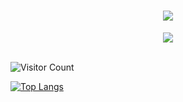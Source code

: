 <!-- 动态打字效果 -->
<h1 align="center">
  <a href="https://kwblog.vercel.app/">
    <img src="https://readme-typing-svg.herokuapp.com/?lines=console.log(%22Hello%2C%20World!%22);tonywdy祝您今天愉快!&center=true&size=27">
  </a>
</h1>

<!-- 敲代码的图片 -->
<div align="center" ><img order-radius="100px" src="https://cdn.jsdelivr.net/gh/sun0225SUN/photos/images/202108300019556.gif"/></div>
<br>

![Visitor Count](https://profile-counter.glitch.me/tonywdy/count.svg)

[![Top Langs](https://github-readme-stats.vercel.app/api/top-langs/?username=tonywdy)](https://github.com/tonywdy)
